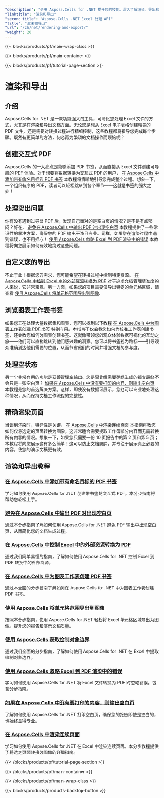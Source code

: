 ```yaml
---
"description": "使用 Aspose.Cells for .NET 提升您的技能。深入了解渲染、导出和创建交互式 Excel PDF 文档的教程。"
"linktitle": "渲染和导出"
"second_title": "Aspose.Cells .NET Excel 处理 API"
"title": "渲染和导出"
"url": "/zh/net/rendering-and-export/"
"weight": 20
---
```


{{< blocks/products/pf/main-wrap-class >}}

{{< blocks/products/pf/main-container >}}

{{< blocks/products/pf/tutorial-page-section >}}

# 渲染和导出

## 介绍

Aspose.Cells for .NET 是一款功能强大的工具，可简化您处理 Excel 文件的方式，尤其是在渲染和导出文档方面。无论您是想从 Excel 电子表格创建精美的 PDF 文件，还是需要对转换过程进行精细控制，这些教程都将指导您完成每个步骤。既然有更简单的方法，何必再为繁琐的文档操作而烦恼呢？

## 创建交互式 PDF

Aspose.Cells 的一大亮点是能够添加 PDF 书签，从而直接从 Excel 文件创建可导航的 PDF 体验。对于想要将数据转换为交互式 PDF 的用户， [在 Aspose.Cells 中添加带有命名目标的 PDF 书签](./add-pdf-bookmarks/) 本教程将清晰地引导您完成整个过程。想象一下，一个组织有序的 PDF，读者可以轻松跳转到各个章节——这就是书签的强大之处！

## 处理突出问题

你有没有遇到过导出 PDF 后，发现自己面对的是空白页的情况？是不是有点郁闷？好在， [避免在 Aspose.Cells 中输出 PDF 时出现空白页](./avoid-blank-page-in-output-pdf/) 本教程提供了一些常识性的解决方案，确保您的 PDF 输出干净且专业。同样，如果您在渲染过程中遇到错误，也不用担心！ [使用 Aspose.Cells 忽略 Excel 到 PDF 渲染中的错误](./ignore-errors-while-rendering/) 本教程将向您展示如何有效地绕过这些问题。

## 自定义您的导出

不止于此！根据您的需求，您可能希望在转换过程中控制特定资源。 [在 Aspose.Cells 中控制 Excel 中的外部资源转换为 PDF](./control-loading-of-external-resources/) 对于追求文档管理精准度的人来说，它非常宝贵。另一方面，如果您的项目需要仅导出特定的单元格区域，请查看 [使用 Aspose.Cells 将单元格范围导出到图像](。/export-range-of-cells-to-image/).

## 浏览图表工作表书签

如果您正在处理大量数据集和图表，您可以找到以下教程 [在 Aspose.Cells 中为图表工作表创建 PDF 书签](./create-pdf-bookmark-entry-for-chart-sheet/) 特别有用。本指南不仅会教您如何为标准工作表创建书签，还会教您如何为图表创建书签。这就像带领您的观众体验数据可视化的互动之旅——他们可以直接跳转到他们感兴趣的洞察。您可以将书签视为路标——引导观众准确到达他们需要的位置，从而节省他们的时间并增强文档的参与度。

## 处理空状态

另一个非常有用的功能是妥善管理空输出。您是否曾经需要确保生成的报告最终不会只是一张空白页？ [如果在 Aspose.Cells 中没有要打印的内容，则输出空白页](./output-blank-page-when-nothing-to-print/) 本教程是您的首选解决方案。这样，即使没有数据可展示，您也可以专业地处理这种情况，从而保持文档工作流程的完整性。

## 精确渲染页面

当谈到渲染时，特异性是关键。 [在 Aspose.Cells 中渲染连续页面](./render-limited-number-of-sequential-pages/) 本指南将教您如何仅将选定的页面转换为图像。这非常适合需要提取工作簿部分内容而无需转换所有内容的情况。想象一下，如果您只需要一份 10 页报告中的第 2 页和第 5 页；本教程将向您展示这有多么简单！这可以防止文档臃肿，并专注于展示真正必要的内容，使您的演示文稿更有效。

## 渲染和导出教程
### [在 Aspose.Cells 中添加带有命名目标的 PDF 书签](./add-pdf-bookmarks/)
学习如何使用 Aspose.Cells for .NET 创建带书签的交互式 PDF。本分步指南将帮助您轻松上手。
### [避免在 Aspose.Cells 中输出 PDF 时出现空白页](./avoid-blank-page-in-output-pdf/)
通过本分步指南了解如何使用 Aspose.Cells for .NET 避免 PDF 输出中出现空白页，从而简化您的文档生成过程。
### [在 Aspose.Cells 中控制 Excel 中的外部资源转换为 PDF](./control-loading-of-external-resources/)
通过我们简单易懂的指南，了解如何使用 Aspose.Cells for .NET 控制 Excel 到 PDF 转换中的外部资源。
### [在 Aspose.Cells 中为图表工作表创建 PDF 书签](./create-pdf-bookmark-entry-for-chart-sheet/)
通过本全面的分步指南了解如何在 Aspose.Cells for .NET 中为图表工作表创建 PDF 书签。
### [使用 Aspose.Cells 将单元格范围导出到图像](./export-range-of-cells-to-image/)
按照本分步指南，使用 Aspose.Cells for .NET 轻松将 Excel 单元格区域导出为图像。提升您的报告和演示文稿质量。
### [使用 Aspose.Cells 获取绘制对象边界](./get-draw-object-and-bound/)
通过我们全面的分步指南，了解如何使用 Aspose.Cells for .NET 在 Excel 中提取绘制对象边界。
### [使用 Aspose.Cells 忽略 Excel 到 PDF 渲染中的错误](./ignore-errors-while-rendering/)
学习如何使用 Aspose.Cells for .NET 将 Excel 文件转换为 PDF 时忽略错误。包含分步指南。
### [如果在 Aspose.Cells 中没有要打印的内容，则输出空白页](./output-blank-page-when-nothing-to-print/)
了解如何使用 Aspose.Cells for .NET 打印空白页，确保您的报告即使是空白的，也始终显得专业。
### [在 Aspose.Cells 中渲染连续页面](./render-limited-number-of-sequential-pages/)
学习如何使用 Aspose.Cells for .NET 在 Excel 中渲染连续页面。本分步教程提供了将选定页面转换为图像的详细指南。

{{< /blocks/products/pf/tutorial-page-section >}}

{{< /blocks/products/pf/main-container >}}

{{< /blocks/products/pf/main-wrap-class >}}

{{< blocks/products/products-backtop-button >}}